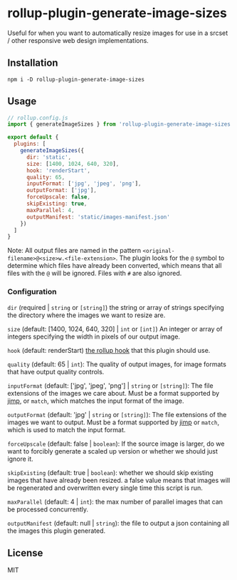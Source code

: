 # rollup-plugin-generate-image-sizes

Useful for when you want to automatically resize images for use in a srcset / other responsive web design implementations.

## Installation

```
npm i -D rollup-plugin-generate-image-sizes
```

## Usage

```js 
// rollup.config.js
import { generateImageSizes } from 'rollup-plugin-generate-image-sizes';

export default {
  plugins: [
    generateImageSizes({
      dir: 'static',
      size: [1400, 1024, 640, 320],
      hook: 'renderStart',
      quality: 65,
      inputFormat: ['jpg', 'jpeg', 'png'],
      outputFormat: ['jpg'],
      forceUpscale: false,
      skipExisting: true,
      maxParallel: 4,
      outputManifest: 'static/images-manifest.json'
    })
  ]
}
```

Note: All output files are named in the pattern `<original-filename>@<size>w.<file-extension>`. The plugin looks for the `@` symbol to determine which files have already been converted, which means that all files with the `@` will be ignored. Files with `#` are also ignored.

### Configuration
`dir` (required | `string` or `[string]`) the string or array of strings specifying the directory where the images we want to resize are.

`size` (default: [1400, 1024, 640, 320] | `int` or `[int]`) An integer or array of integers specifying the width in pixels of our output image.

`hook` (default: renderStart) [the rollup hook](https://rollupjs.org/guide/en/#build-hooks) that this plugin should use.

`quality` (default: 65 | `int`): The quality of output images, for image formats that have output quality controls.

`inputFormat` (default: ['jpg', 'jpeg', 'png'] | `string` or `[string]`): The file extensions of the images we care about. Must be a format supported by [jimp](https://github.com/oliver-moran/jimp#supported-image-types), or `match`, which matches the input format of the image.

`outputFormat` (default: 'jpg' | `string` or `[string]`): The file extensions of the images we want to output. Must be a format supported by [jimp](https://github.com/oliver-moran/jimp#supported-image-types) or `match`, which is used to match the input format.

`forceUpscale` (default: false | `boolean`): If the source image is larger, do we want to forcibly generate a scaled up version or whether we should just ignore it.

`skipExisting` (default: true | `boolean`): whether we should skip existing images that have already been resized. a false value means that images will be regenerated and overwritten every single time this script is run.

`maxParallel` (default: 4 | `int`): the max number of parallel images that can be processed concurrently.

`outputManifest` (default: null | `string`): the file to output a json containing all the images this plugin generated.

## License
MIT
